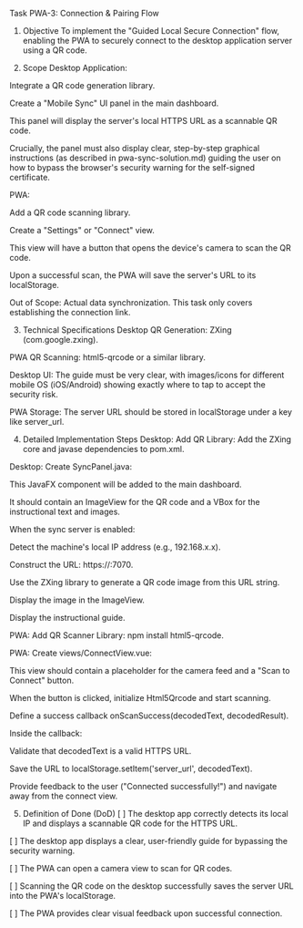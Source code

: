 Task PWA-3: Connection & Pairing Flow
1. Objective
To implement the "Guided Local Secure Connection" flow, enabling the PWA to securely connect to the desktop application server using a QR code.

2. Scope
Desktop Application:

Integrate a QR code generation library.

Create a "Mobile Sync" UI panel in the main dashboard.

This panel will display the server's local HTTPS URL as a scannable QR code.

Crucially, the panel must also display clear, step-by-step graphical instructions (as described in pwa-sync-solution.md) guiding the user on how to bypass the browser's security warning for the self-signed certificate.

PWA:

Add a QR code scanning library.

Create a "Settings" or "Connect" view.

This view will have a button that opens the device's camera to scan the QR code.

Upon a successful scan, the PWA will save the server's URL to its localStorage.

Out of Scope: Actual data synchronization. This task only covers establishing the connection link.

3. Technical Specifications
Desktop QR Generation: ZXing (com.google.zxing).

PWA QR Scanning: html5-qrcode or a similar library.

Desktop UI: The guide must be very clear, with images/icons for different mobile OS (iOS/Android) showing exactly where to tap to accept the security risk.

PWA Storage: The server URL should be stored in localStorage under a key like server_url.

4. Detailed Implementation Steps
Desktop: Add QR Library: Add the ZXing core and javase dependencies to pom.xml.

Desktop: Create SyncPanel.java:

This JavaFX component will be added to the main dashboard.

It should contain an ImageView for the QR code and a VBox for the instructional text and images.

When the sync server is enabled:

Detect the machine's local IP address (e.g., 192.168.x.x).

Construct the URL: https://<ip>:7070.

Use the ZXing library to generate a QR code image from this URL string.

Display the image in the ImageView.

Display the instructional guide.

PWA: Add QR Scanner Library: npm install html5-qrcode.

PWA: Create views/ConnectView.vue:

This view should contain a placeholder for the camera feed and a "Scan to Connect" button.

When the button is clicked, initialize Html5Qrcode and start scanning.

Define a success callback onScanSuccess(decodedText, decodedResult).

Inside the callback:

Validate that decodedText is a valid HTTPS URL.

Save the URL to localStorage.setItem('server_url', decodedText).

Provide feedback to the user ("Connected successfully!") and navigate away from the connect view.

5. Definition of Done (DoD)
[ ] The desktop app correctly detects its local IP and displays a scannable QR code for the HTTPS URL.

[ ] The desktop app displays a clear, user-friendly guide for bypassing the security warning.

[ ] The PWA can open a camera view to scan for QR codes.

[ ] Scanning the QR code on the desktop successfully saves the server URL into the PWA's localStorage.

[ ] The PWA provides clear visual feedback upon successful connection.